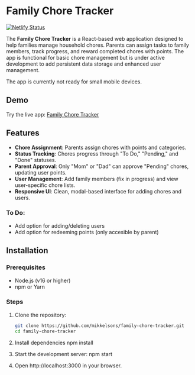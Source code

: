 # Family Chore Tracker

[![Netlify Status](https://api.netlify.com/api/v1/badges/4f3feb4d-7121-4746-81ff-1c43d978cb97/deploy-status)](https://app.netlify.com/projects/mikkelsons-family-chore-tracker/deploys)

The **Family Chore Tracker** is a React-based web application designed to help families manage household chores. Parents can assign tasks to family members, track progress, and reward completed chores with points. The app is functional for basic chore management but is under active development to add persistent data storage and enhanced user management.

The app is currently not ready for small mobile devices. 

## Demo

Try the live app: [Family Chore Tracker](https://mikkelsons-family-chore-tracker.netlify.app/)

## Features

- **Chore Assignment**: Parents assign chores with points and categories.
- **Status Tracking**: Chores progress through "To Do," "Pending," and "Done" statuses.
- **Parent Approval**: Only "Mom" or "Dad" can approve "Pending" chores, updating user points.
- **User Management**: Add family members (fix in progress) and view user-specific chore lists.
- **Responsive UI**: Clean, modal-based interface for adding chores and users.

### To Do:

- Add option for adding/deleting users
- Add option for redeeming points (only accesible by parent)

## Installation

### Prerequisites

- Node.js (v16 or higher)
- npm or Yarn

### Steps

1. Clone the repository:

   ```bash
   git clone https://github.com/mikkelsons/family-chore-tracker.git
   cd family-chore-tracker
   ```

2. Install dependencies
   npm install

3. Start the development server:
   npm start

4. Open http://localhost:3000 in your browser.
